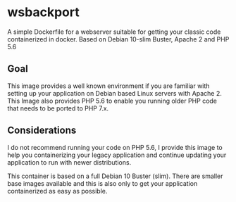 # wsbackport
A simple Dockerfile for a webserver suitable for getting your classic code containerized in docker. Based on Debian 10-slim Buster, Apache 2 and PHP 5.6

## Goal
This image provides a well known environment if you are familiar with setting up your application on Debian based Linux servers with Apache 2. This Image also provides PHP 5.6 to enable you running older PHP code that needs to be ported to PHP 7.x.

## Considerations
I do not recommend running your code on PHP 5.6, I provide this image to help you containerizing your legacy application and continue updating your application to run with newer distributions.

This container is based on a full Debian 10 Buster (slim). There are smaller base images available and this is also only to get your application containerized as easy as possible.